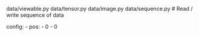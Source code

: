

data/viewable.py 
data/tensor.py
data/image.py
data/sequence.py # Read / write sequence of data
 





config:
    - pos: 
      - 0 
      - 0 
